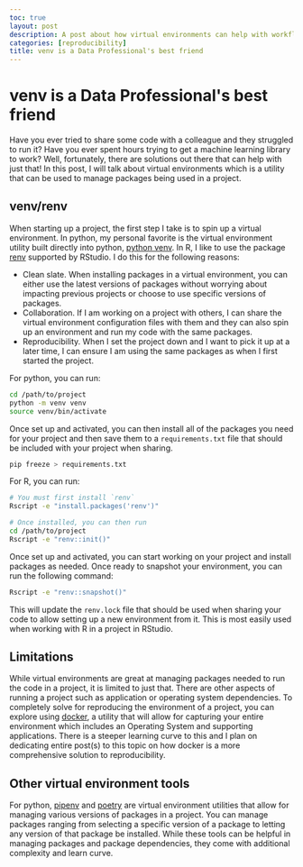 ```yaml
---
toc: true
layout: post
description: A post about how virtual environments can help with workflow, collaboration, and reproducibility
categories: [reproducibility]
title: venv is a Data Professional's best friend
---
```

# venv is a Data Professional's best friend

Have you ever tried to share some code with a colleague and they struggled to run it? Have you ever spent hours trying to get a machine learning library to work? Well, fortunately, there are solutions out there that can help with just that!  In this post, I will talk about virtual environments which is a utility that can be used to manage packages being used in a project.

## venv/renv

When starting up a project, the first step I take is to spin up a virtual environment. In python, my personal favorite is the virtual environment utility built directly into python, [python venv](https://docs.python.org/3/tutorial/venv.html). In R, I like to use the package [renv](https://rstudio.github.io/renv/) supported by RStudio. I do this for the following reasons:

* Clean slate. When installing packages in a virtual environment, you can either use the latest versions of packages without worrying about impacting previous projects or choose to use specific versions of packages.
* Collaboration. If I am working on a project with others, I can share the virtual environment configuration files with them and they can also spin up an environment and run my code with the same packages.
* Reproducibility. When I set the project down and I want to pick it up at a later time, I can ensure I am using the same packages as when I first started the project.

For python, you can run:

```bash
cd /path/to/project
python -m venv venv
source venv/bin/activate
```

Once set up and activated, you can then install all of the packages you need for your project and then save them to a `requirements.txt` file that should be included with your project when sharing.

```bash
pip freeze > requirements.txt
```

For R, you can run:

```bash
# You must first install `renv`
Rscript -e "install.packages('renv')"

# Once installed, you can then run
cd /path/to/project
Rscript -e "renv::init()"
```

Once set up and activated, you can start working on your project and install packages as needed.  Once ready to snapshot your environment, you can run the following command:

```bash
Rscript -e "renv::snapshot()"
```

This will update the `renv.lock` file that should be used when sharing your code to allow setting up a new environment from it.  This is most easily used when working with R in a project in RStudio.

## Limitations

While virtual environments are great at managing packages needed to run the code in a project, it is limited to just that.  There are other aspects of running a project such as application or operating system dependencies. To completely solve for reproducing the environment of a project, you can explore using [docker](https://www.docker.com/), a utility that will allow for capturing your entire environment which includes an Operating System and supporting applications.  There is a steeper learning curve to this and I plan on dedicating entire post(s) to this topic on how docker is a more comprehensive solution to reproducibility.

## Other virtual environment tools

For python, [pipenv](https://pipenv.pypa.io/en/latest/) and [poetry](https://python-poetry.org/) are virtual environment utilities that allow for managing various versions of packages in a project.  You can manage packages ranging from selecting a specific version of a package to letting any version of that package be installed.  While these tools can be helpful in managing packages and package dependencies, they come with additional complexity and learn curve.
